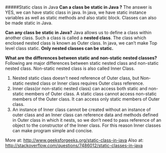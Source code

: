 #####Static class in Java
**Can a class be static in Java ?**
The answer is YES, we can have static class in java. In java, we have static instance variables as well as static methods and also static block. Classes can also be made static in Java.

**Can any class be static in Java?**
Java allows us to define a class within another class. Such a class is called a **nested class**. The class which enclosed nested class is known as Outer class. In java, we can’t make Top level class static. **Only nested classes can be static.**

**What are the differences between static and non-static nested classes?**
Following are major differences between static nested class and non-static nested class. Non-static nested class is also called Inner Class.

  1. Nested static class doesn’t need reference of Outer class, but Non-static nested class or Inner class requires Outer class reference.
  2. Inner class(or non-static nested class) can access both static and non-static members of Outer class. A static class cannot access non-static members of the Outer class. It can access only static members of Outer class.
  3. An instance of Inner class cannot be created without an instance of outer class and an Inner class can reference data and methods defined in Outer class in which it nests, so we don’t need to pass reference of an object to the constructor of the Inner class. For this reason Inner classes can make program simple and concise. 

More at: <http://www.geeksforgeeks.org/static-class-in-java>
Also at: <http://stackoverflow.com/questions/7486012/static-classes-in-java>

